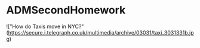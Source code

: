 # ADMSecondHomework


!["How do Taxis move in NYC?"(https://secure.i.telegraph.co.uk/multimedia/archive/03031/taxi_3031331b.jpg)
 

